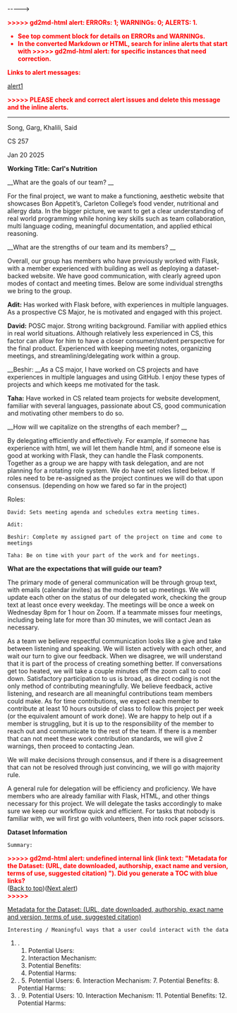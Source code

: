----->


<p style="color: red; font-weight: bold">>>>>>  gd2md-html alert:  ERRORs: 1; WARNINGs: 0; ALERTS: 1.</p>
<ul style="color: red; font-weight: bold"><li>See top comment block for details on ERRORs and WARNINGs. <li>In the converted Markdown or HTML, search for inline alerts that start with >>>>>  gd2md-html alert:  for specific instances that need correction.</ul>

<p style="color: red; font-weight: bold">Links to alert messages:</p><a href="#gdcalert1">alert1</a>

<p style="color: red; font-weight: bold">>>>>> PLEASE check and correct alert issues and delete this message and the inline alerts.<hr></p>


Song, Garg, Khalili, Said



CS 257

Jan 20 2025

__Working Title: Carl's Nutrition__

__What are the goals of our team? __

For the final project, we want to make a functioning, aesthetic website that showcases Bon Appetit’s, Carleton College’s food vender, nutritional and allergy data. In the bigger picture, we want to get a clear understanding of real world programming while honing key skills such as team collaboration, multi language coding, meaningful documentation, and applied ethical reasoning. 

__What are the strengths of our team and its members? __

Overall, our group has members who have previously worked with Flask, with a member experienced with building as well as deploying a dataset-backed website. We have good communication, with clearly agreed upon modes of contact and meeting times. Below are some individual strengths we bring to the group. 

__Adit:__ Has worked with Flask before, with experiences in multiple languages. As a prospective CS Major, he is motivated and engaged with this project. 

__David:__ POSC major. Strong writing background. Familiar with applied ethics in real world situations. Although relatively less experienced in CS, this factor can allow for him to have a closer consumer/student perspective for the final product. Experienced with keeping meeting notes, organizing meetings, and streamlining/delegating work within a group. 

__Beshir: __As a CS major, I have worked on CS projects and have experiences in multiple languages and using GitHub. I enjoy these types of projects and which keeps me motivated for the task. 

__Taha:__ Have worked in CS related team projects for website development, familiar with several languages, passionate about CS, good communication and motivating other members to do so.

__How will we capitalize on the strengths of each member? __

By delegating efficiently and effectively. For example, if someone has experience with html, we will let them handle html, and if someone else is good at working with Flask, they can handle the Flask components. Together as a group we are happy with task delegation, and are not planning for a rotating role system. We do have set roles listed below. If roles need to be re-assigned as the project continues we will do that upon consensus. (depending on how we fared so far in the project) 

Roles:

	David: Sets meeting agenda and schedules extra meeting times. 

	Adit: 

	Beshir: Complete my assigned part of the project on time and come to meetings

	Taha: Be on time with your part of the work and for meetings. 

__What are the expectations that will guide our team?__

The primary mode of general communication will be through group text, with emails (calendar invites) as the mode to set up meetings. We will update each other on the status of our delegated work, checking the group text at least once every weekday. The meetings will be once a week on Wednesday 8pm for 1 hour on Zoom.  If a teammate misses four meetings, including being late for more than 30 minutes, we will contact Jean as necessary. 

As a team we believe respectful communication looks like a give and take between listening and speaking. We will listen actively with each other, and wait our turn to give our feedback. When we disagree, we will understand that it is part of the process of creating something better. If conversations get too heated, we will take a couple minutes off the zoom call to cool down. Satisfactory participation to us is broad, as direct coding is not the only method of contributing meaningfully. We believe feedback, active listening, and research are all meaningful contributions team members could make. As for time contributions, we expect each member to contribute at least 10 hours outside of class to follow this project per week (or the equivalent amount of work done). We are happy to help out if a member is struggling, but it is up to the responsibility of the member to reach out and communicate to the rest of the team. If there is a member that can not meet these work contribution standards, we will give 2 warnings, then proceed to contacting Jean. 

We will make decisions through consensus, and if there is a disagreement that can not be resolved through just convincing, we will go with majority rule. 

A general rule for delegation will be efficiency and proficiency. We have members who are already familiar with Flask, HTML, and other things necessary for this project. We will delegate the tasks accordingly to make sure we keep our workflow quick and efficient. For tasks that nobody is familiar with, we will first go with volunteers, then into rock paper scissors. 

__Dataset Information__

	Summary: 



<p id="gdcalert1" ><span style="color: red; font-weight: bold">>>>>>  gd2md-html alert: undefined internal link (link text: "Metadata for the Dataset: (URL, date downloaded, authorship, exact name and version, terms of use, suggested citation) "). Did you generate a TOC with blue links? </span><br>(<a href="#">Back to top</a>)(<a href="#gdcalert2">Next alert</a>)<br><span style="color: red; font-weight: bold">>>>>> </span></p>

[Metadata for the Dataset: (URL, date downloaded, authorship, exact name and version, terms of use, suggested citation) ](https://docs.google.com/document/d/1dM-UDQCrBpyYyWRQH4XyMqUGFZft0-0KUXs7PVM2790/edit#heading=h.sd5w0bnmnb8k)

	Interesting / Meaningful ways that a user could interact with the data



1. .
    1. Potential Users:
    2. Interaction Mechanism:
    3. Potential Benefits: 
    4. Potential Harms: 
2. .
    5. Potential Users:
    6. Interaction Mechanism:
    7. Potential Benefits: 
    8. Potential Harms: 
3. .
    9. Potential Users:
    10. Interaction Mechanism:
    11. Potential Benefits: 
    12. Potential Harms: 
